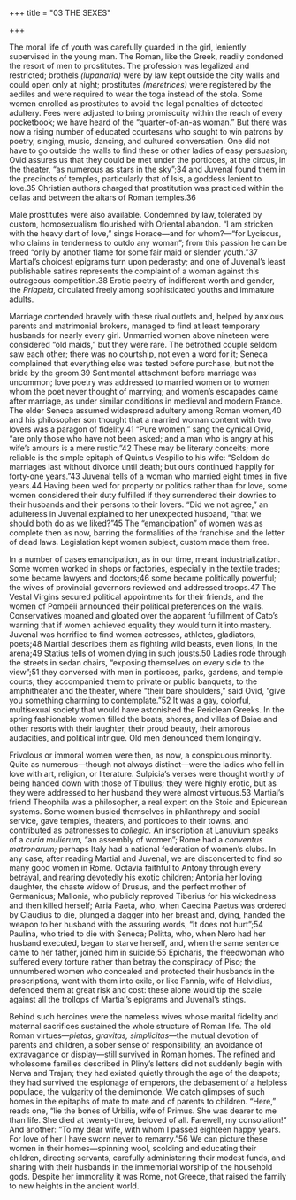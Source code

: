 +++
title = "03 THE SEXES"

+++

The moral life of youth was carefully guarded in the girl, leniently supervised in the young man. The Roman, like the Greek, readily condoned the resort of men to prostitutes. The profession was legalized and restricted; brothels *\(lupanaria\)* were by law kept outside the city walls and could open only at night; prostitutes *\(meretrices\)* were registered by the aediles and were required to wear the toga instead of the stola. Some women enrolled as prostitutes to avoid the legal penalties of detected adultery. Fees were adjusted to bring promiscuity within the reach of every pocketbook; we have heard of the “quarter-of-an-as woman.” But there was now a rising number of educated courtesans who sought to win patrons by poetry, singing, music, dancing, and cultured conversation. One did not have to go outside the walls to find these or other ladies of easy persuasion; Ovid assures us that they could be met under the porticoes, at the circus, in the theater, “as numerous as stars in the sky”;34 and Juvenal found them in the precincts of temples, particularly that of Isis, a goddess lenient to love.35 Christian authors charged that prostitution was practiced within the cellas and between the altars of Roman temples.36

Male prostitutes were also available. Condemned by law, tolerated by custom, homosexualism flourished with Oriental abandon. “I am stricken with the heavy dart of love,” sings Horace—and for whom?—“for Lyciscus, who claims in tenderness to outdo any woman”; from this passion he can be freed “only by another flame for some fair maid or slender youth.”37 Martial’s choicest epigrams turn upon pederasty; and one of Juvenal’s least publishable satires represents the complaint of a woman against this outrageous competition.38 Erotic poetry of indifferent worth and gender, the *Priapeia,* circulated freely among sophisticated youths and immature adults.

Marriage contended bravely with these rival outlets and, helped by anxious parents and matrimonial brokers, managed to find at least temporary husbands for nearly every girl. Unmarried women above nineteen were considered “old maids,” but they were rare. The betrothed couple seldom saw each other; there was no courtship, not even a word for it; Seneca complained that everything else was tested before purchase, but not the bride by the groom.39 Sentimental attachment before marriage was uncommon; love poetry was addressed to married women or to women whom the poet never thought of marrying; and women’s escapades came after marriage, as under similar conditions in medieval and modern France. The elder Seneca assumed widespread adultery among Roman women,40 and his philosopher son thought that a married woman content with two lovers was a paragon of fidelity.41 “Pure women,” sang the cynical Ovid, “are only those who have not been asked; and a man who is angry at his wife’s amours is a mere rustic.”42 These may be literary conceits; more reliable is the simple epitaph of Quintus Vespillo to his wife: “Seldom do marriages last without divorce until death; but ours continued happily for forty-one years.”43 Juvenal tells of a woman who married eight times in five years.44 Having been wed for property or politics rather than for love, some women considered their duty fulfilled if they surrendered their dowries to their husbands and their persons to their lovers. “Did we not agree,” an adulteress in Juvenal explained to her unexpected husband, “that we should both do as we liked?”45 The “emancipation” of women was as complete then as now, barring the formalities of the franchise and the letter of dead laws. Legislation kept women subject, custom made them free.

In a number of cases emancipation, as in our time, meant industrialization. Some women worked in shops or factories, especially in the textile trades; some became lawyers and doctors;46 some became politically powerful; the wives of provincial governors reviewed and addressed troops.47 The Vestal Virgins secured political appointments for their friends, and the women of Pompeii announced their political preferences on the walls. Conservatives moaned and gloated over the apparent fulfillment of Cato’s warning that if women achieved equality they would turn it into mastery. Juvenal was horrified to find women actresses, athletes, gladiators, poets;48 Martial describes them as fighting wild beasts, even lions, in the arena;49 Statius tells of women dying in such jousts.50 Ladies rode through the streets in sedan chairs, “exposing themselves on every side to the view”;51 they conversed with men in porticoes, parks, gardens, and temple courts; they accompanied them to private or public banquets, to the amphitheater and the theater, where “their bare shoulders,” said Ovid, “give you something charming to contemplate.”52 It was a gay, colorful, multisexual society that would have astonished the Periclean Greeks. In the spring fashionable women filled the boats, shores, and villas of Baiae and other resorts with their laughter, their proud beauty, their amorous audacities, and political intrigue. Old men denounced them longingly.

Frivolous or immoral women were then, as now, a conspicuous minority. Quite as numerous—though not always distinct—were the ladies who fell in love with art, religion, or literature. Sulpicia’s verses were thought worthy of being handed down with those of Tibullus; they were highly erotic, but as they were addressed to her husband they were almost virtuous.53 Martial’s friend Theophila was a philosopher, a real expert on the Stoic and Epicurean systems. Some women busied themselves in philanthropy and social service, gave temples, theaters, and porticoes to their towns, and contributed as patronesses to *collegia.* An inscription at Lanuvium speaks of a *curia mulierum,* “an assembly of women”; Rome had a *conventus matronarum;* perhaps Italy had a national federation of women’s clubs. In any case, after reading Martial and Juvenal, we are disconcerted to find so many good women in Rome. Octavia faithful to Antony through every betrayal, and rearing devotedly his exotic children; Antonia her loving daughter, the chaste widow of Drusus, and the perfect mother of Germanicus; Mallonia, who publicly reproved Tiberius for his wickedness and then killed herself; Arria Paeta, who, when Caecina Paetus was ordered by Claudius to die, plunged a dagger into her breast and, dying, handed the weapon to her husband with the assuring words, “It does not hurt”;54 Paulina, who tried to die with Seneca; Politta, who, when Nero had her husband executed, began to starve herself, and, when the same sentence came to her father, joined him in suicide;55 Epicharis, the freedwoman who suffered every torture rather than betray the conspiracy of Piso; the unnumbered women who concealed and protected their husbands in the proscriptions, went with them into exile, or like Fannia, wife of Helvidius, defended them at great risk and cost: these alone would tip the scale against all the trollops of Martial’s epigrams and Juvenal’s stings.

Behind such heroines were the nameless wives whose marital fidelity and maternal sacrifices sustained the whole structure of Roman life. The old Roman virtues—*pietas, gravitas, simplicitas*—the mutual devotion of parents and children, a sober sense of responsibility, an avoidance of extravagance or display—still survived in Roman homes. The refined and wholesome families described in Pliny’s letters did not suddenly begin with Nerva and Trajan; they had existed quietly through the age of the despots; they had survived the espionage of emperors, the debasement of a helpless populace, the vulgarity of the demimonde. We catch glimpses of such homes in the epitaphs of mate to mate and of parents to children. “Here,” reads one, “lie the bones of Urbilia, wife of Primus. She was dearer to me than life. She died at twenty-three, beloved of all. Farewell, my consolation\!” And another: “To my dear wife, with whom I passed eighteen happy years. For love of her I have sworn never to remarry.”56 We can picture these women in their homes—spinning wool, scolding and educating their children, directing servants, carefully administering their modest funds, and sharing with their husbands in the immemorial worship of the household gods. Despite her immorality it was Rome, not Greece, that raised the family to new heights in the ancient world.


